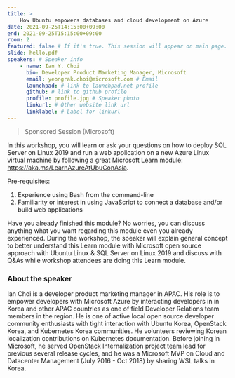 ```yaml
---
title: >
    How Ubuntu empowers databases and cloud development on Azure 
date: 2021-09-25T14:15:00+09:00
end: 2021-09-25T15:15:00+09:00
room: 2
featured: false # If it's true. This session will appear on main page.
slide: hello.pdf
speakers: # Speaker info
    - name: Ian Y. Choi
      bio: Developer Product Marketing Manager, Microsoft
      email: yeongrak.choi@microsoft.com # Email
      launchpad: # link to launchpad.net profile
      github: # link to github profile
      profile: profile.jpg # Speaker photo
      linkurl: # Other website link url
      linklabel: # Label for linkurl
---
```

> Sponsored Session (Microsoft)

In this workshop, you will learn or ask your questions on how to deploy SQL Server on Linux 2019 and run a web application on a new Azure Linux virtual machine by following a great Microsoft Learn module: https://aka.ms/LearnAzureAtUbuConAsia.

Pre-requisites:
1. Experience using Bash from the command-line
2. Familiarity or interest in using JavaScript to connect a database and/or build web applications

Have you already finished this module? No worries, you can discuss anything what you want regarding this module even you already experienced. During the workshop, the speaker will explain general concept to better understand this Learn module with Microsoft open source approach with Ubuntu Linux & SQL Server on Linux 2019 and discuss with Q&As while workshop attendees are doing this Learn module.

### About the speaker
Ian Choi is a developer product marketing manager in APAC. His role is to empower developers with Microsoft Azure by interacting developers in in Korea and other APAC countries as one of field Developer Relations team members in the region. He is one of active local open source developer community enthusiasts with tight interaction with Ubuntu Korea, OpenStack Korea, and Kubernetes Korea communities. He volunteers reviewing Korean localization contributions on Kubernetes documentation. Before joining in Microsoft, he served OpenStack Internalization project team lead for previous several release cycles, and he was a Microsoft MVP on Cloud and Datacenter Management (July 2016 - Oct 2018) by sharing WSL talks in Korea.